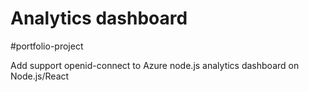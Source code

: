 # Analytics dashboard
#portfolio-project

Add support openid-connect to Azure
node.js analytics dashboard on Node.js/React 